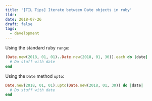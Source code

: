 ```yaml
---
title: '[TIL Tips] Iterate between Date objects in ruby'
tldr:
date: 2018-07-26
draft: false
tags:
  - development
---
```

Using the standard ruby `range`:

```ruby
(Date.new(2018, 01, 01)..Date.new(2018, 01, 30)).each do |date|
  # Do stuff with date
end
```

Using the `Date` method `upto`:

```ruby
Date.new(2018, 01, 01).upto(Date.new(2018, 01, 30)) do |date|
  # Do stuff with date
end
```
